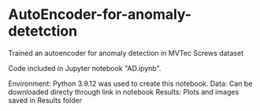 # AutoEncoder-for-anomaly-detetction
Trained an autoencoder for anomaly detection in MVTec Screws dataset

Code included in Jupyter notebook "AD.ipynb".

Environment: Python 3.9.12 was used to create this notebook.
Data: Can be downloaded directy through link in notebook
Results: Plots and images saved in Results folder
